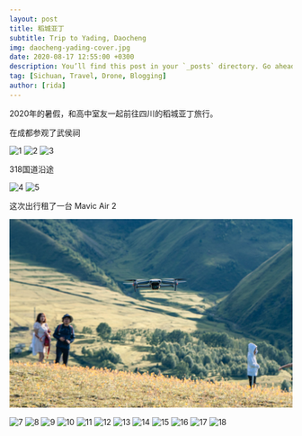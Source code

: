 ```yaml
---
layout: post
title: 稻城亚丁
subtitle: Trip to Yading, Daocheng
img: daocheng-yading-cover.jpg
date: 2020-08-17 12:55:00 +0300
description: You’ll find this post in your `_posts` directory. Go ahead and edit it and re-build the site to see your changes.
tag: [Sichuan, Travel, Drone, Blogging]
author: [rida]
---
```


2020年的暑假，和高中室友一起前往四川的稻城亚丁旅行。

在成都参观了武侯祠

![1](/assets/img/daocheng-yading-1.jpg)
![2](/assets/img/daocheng-yading-2.jpg)
![3](/assets/img/daocheng-yading-3.jpg)

318国道沿途

![4](/assets/img/daocheng-yading-4.jpg)
![5](/assets/img/daocheng-yading-5.jpg)

这次出行租了一台 Mavic Air 2

![6](/assets/img/daocheng-yading-6.jpg)

![7](/assets/img/daocheng-yading-7.jpg)
![8](/assets/img/daocheng-yading-8.jpg)
![9](/assets/img/daocheng-yading-9.jpg)
![10](/assets/img/daocheng-yading-10.jpg)
![11](/assets/img/daocheng-yading-11.jpg)
![12](/assets/img/daocheng-yading-12.jpg)
![13](/assets/img/daocheng-yading-13.jpg)
![14](/assets/img/daocheng-yading-14.jpg)
![15](/assets/img/daocheng-yading-15.jpg)
![16](/assets/img/daocheng-yading-16.jpg)
![17](/assets/img/daocheng-yading-17.jpg)
![18](/assets/img/daocheng-yading-18.jpg)

